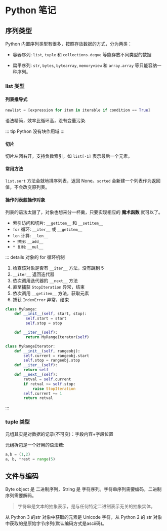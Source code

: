 # Python 笔记
## 序列类型

Python 内置序列类型有很多，按照存放数据的方式，分为两类：

* 容器序列: `list`, `tuple` 和 `collections.deque` 等能存放不同类型的数据

* 扁平序列: `str`, `bytes`, `bytearray`, `memoryview` 和 `array.array` 等只能容纳一种序列。

### list 类型

#### 列表推导式

```python
newlist = [expression for item in iterable if condition == True]
```

语法精简，效率比循环高，没有变量污染.

::: tip
Python 没有块作用域
:::

#### 切片

切片左闭右开，支持负数索引，如 `list[-1]` 表示最后一个元素。


#### 常用方法

`list.sort` 方法会就地排序列表，返回 None。`sorted` 会新建一个列表作为返回值，不会改变原列表。


#### 操作列表般操作对象

列表的语法太甜了，对象也想来分一杯羹，只要实现相应的 **魔术函数** 就可以了。

* 索引访问和切片: `__getitem__` 和 `__setitem__`
* `for` 循环: `__iter__` 或 `__getitem__`
* `len` 计算: `__len__`
* `+ 拼接`: `__add__`
* `* 复制`: `__mul__`

::: details 对象的 for 循环机制

1. 检查该对象是否有 `__iter__` 方法，没有跳到 5
2. `__iter__` 返回迭代器
3. 依次调用迭代器的 `__next__` 方法
4. 直至捕获 `StopIteration` 异常，结束
5. 依次调用 `__getitem__` 方法，获取元素
6. 捕获 `IndexError` 异常，结束

```python
class MyRange:
    def __init__(self, start, stop):
         self.start = start
         self.stop = stop

    def __iter__(self):
         return MyRangeIterator(self)

class MyRangeIterator:  
    def __init__(self, rangeobj): 
        self.current = rangeobj.start
        self.stop = rangeobj.stop
    def __iter__(self):
        return self             
    def __next__(self):         
        retval = self.current   
        if retval >= self.stop:
            raise StopIteration 
        self.current += 1       
        return retval           
```
:::

### tuple 类型

元组其实是对数据的记录(不可变)：字段内容+字段位置

元组拆包是一个好用的语法糖:

```python
a,b = (1,2)
a, b, *rest = range(5)
```

## 文件与编码

Byte object 是 二进制序列，String 是 字符序列。字符串序列需要编码，二进制序列需要解码。

> 字符串是文本的抽象表示，是与任何特定二进制表示无关的抽象实体。

从 Python 3 的str 对象中获取的元素是 Unicode 字符，从 Python 2 的 str 对象中获取的是原始字节序列(默认编码方式是ascii码)。